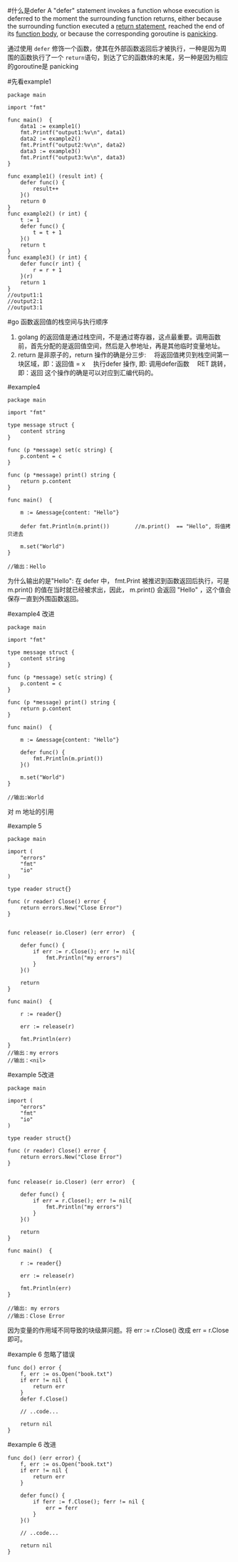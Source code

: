 #什么是defer
A "defer" statement invokes a function whose execution is deferred to the moment the surrounding function returns, either because the surrounding function executed a [return statement](https://golang.org/ref/spec#Return_statements), reached the end of its [function body](https://golang.org/ref/spec#Function_declarations), or because the corresponding goroutine is [panicking](https://golang.org/ref/spec#Handling_panics).

通过使用 `defer` 修饰一个函数，使其在外部函数返回后才被执行，一种是因为周围的函数执行了一个 `return`语句，到达了它的函数体的末尾，另一种是因为相应的goroutine是 panicking

#先看example1
```
package main

import "fmt"

func main()  {
	data1 := example1()
	fmt.Printf("output1:%v\n", data1)
	data2 := example2()
	fmt.Printf("output2:%v\n", data2)
	data3 := example3()
	fmt.Printf("output3:%v\n", data3)
}

func example1() (result int) {
	defer func() {
		result++
	}()
	return 0
}
func example2() (r int) {
	t := 1
	defer func() {
		t = t + 1
	}()
	return t
}
func example3() (r int) {
	defer func(r int) {
		r = r + 1
	}(r)
	return 1
}
//output1:1
//output2:1
//output3:1
```

#go 函数返回值的栈空间与执行顺序
1. golang 的返回值是通过栈空间，不是通过寄存器，这点最重要。调用函数前，首先分配的是返回值空间，然后是入参地址，再是其他临时变量地址。
2. return 是非原子的，return 操作的确是分三步:
&emsp;将返回值拷贝到栈空间第一块区域，即：返回值 = x
&emsp;执行defer 操作, 即: 调用defer函数
&emsp;RET 跳转， 即：返回
这个操作的确是可以对应到汇编代码的。

#example4
```
package main

import "fmt"

type message struct {
	content string
}

func (p *message) set(c string) {
	p.content = c
}

func (p *message) print() string {
	return p.content
}

func main()  {

	m := &message{content: "Hello"}

	defer fmt.Println(m.print())        //m.print()  == "Hello", 将值拷贝进去

	m.set("World")
}

//输出：Hello
```
为什么输出的是"Hello": 在 defer 中， fmt.Print 被推迟到函数返回后执行，可是 m.print() 的值在当时就已经被求出，因此， m.print() 会返回 "Hello" ，这个值会保存一直到外围函数返回。

#example4 改进
```
package main

import "fmt"

type message struct {
	content string
}

func (p *message) set(c string) {
	p.content = c
}

func (p *message) print() string {
	return p.content
}

func main()  {

	m := &message{content: "Hello"}

	defer func() {
		fmt.Println(m.print())
	}()

	m.set("World")
}

//输出:World
```
对 m 地址的引用

#example 5
```
package main

import (
	"errors"
	"fmt"
	"io"
)

type reader struct{}

func (r reader) Close() error {
	return errors.New("Close Error")
}


func release(r io.Closer) (err error)  {

	defer func() {
		if err := r.Close(); err != nil{
			fmt.Println("my errors")
		}
	}()

	return
}

func main()  {

	r := reader{}

	err := release(r)

	fmt.Println(err)
}
//输出：my errors
//输出：<nil>
```
#example 5改进
```
package main

import (
	"errors"
	"fmt"
	"io"
)

type reader struct{}

func (r reader) Close() error {
	return errors.New("Close Error")
}


func release(r io.Closer) (err error)  {

	defer func() {
		if err = r.Close(); err != nil{
			fmt.Println("my errors")
		}
	}()

	return
}

func main()  {

	r := reader{}

	err := release(r)

	fmt.Println(err)
}

//输出: my errors
//输出：Close Error
```
因为变量的作用域不同导致的块级屏问题。将 err := r.Close() 改成 err = r.Close 即可。

#example 6   忽略了错误
```
func do() error {
    f, err := os.Open("book.txt")
    if err != nil {
        return err
    }
    defer f.Close()

    // ..code...

    return nil
}
```
#example 6 改进
```
func do() (err error) {
    f, err := os.Open("book.txt")
    if err != nil {
        return err
    }

    defer func() {
        if ferr := f.Close(); ferr != nil {
            err = ferr
        }
    }()

    // ..code...

    return nil
}
```








